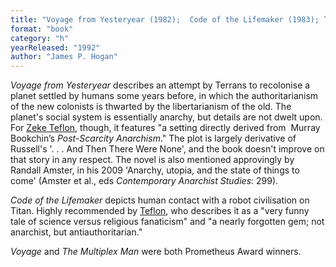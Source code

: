 ```yaml
---
title: "Voyage from Yesteryear (1982);  Code of the Lifemaker (1983); The Multiplex Man (1992)"
format: "book"
category: "h"
yearReleased: "1992"
author: "James P. Hogan"
---
```

_Voyage from Yesteryear_ describes an attempt by Terrans to recolonise a planet settled by humans some years before, in which the authoritarianism of the new colonists is thwarted by the libertarianism of the old. The planet's social system is essentially anarchy, but details are not dwelt upon.  For <a href="http://seesharppress.wordpress.com/2013/10/24/anarchist-science-fiction-favorite-novels/"> Zeke Teflon</a>, though, it features "a setting directly derived from  Murray  Bookchin’s _Post-Scarcity Anarchism_." The plot is largely derivative of Russell's  '. . . And Then There Were None', and the book doesn't improve on that story in any respect. The novel is also mentioned approvingly by Randall Amster, in his 2009 'Anarchy, utopia, and the state of things to come' (Amster et al., eds _Contemporary Anarchist Studies_: 299).

_Code of the Lifemaker_ depicts human contact with a robot civilisation on Titan. Highly recommended by <a href="https://seesharppress.wordpress.com/2013/10/24/anarchist-science-fiction-favorite-novels/">Teflon</a>, who describes it as a "very funny tale of science versus religious fanaticism" and "a nearly forgotten gem; not anarchist, but antiauthoritarian."

_Voyage_ and _The Multiplex Man_ were both Prometheus Award winners.


